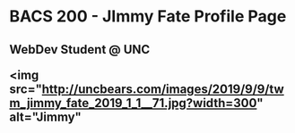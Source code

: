 <h1> BACS 200 - JImmy Fate Profile Page</h1>
<h2>WebDev Student @ UNC<h/2>
  
  <img src="http://uncbears.com/images/2019/9/9/twm_jimmy_fate_2019_1_1__71.jpg?width=300" alt="Jimmy"
  
